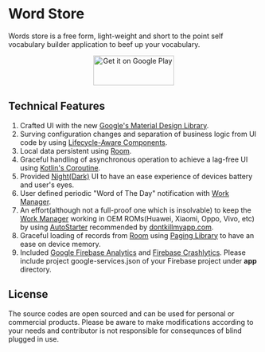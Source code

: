 # Word Store

Words store is a free form, light-weight and short to the point self vocabulary builder application to beef up your vocabulary.

<p align="center">
<a
    href='https://play.google.com/store/apps/details?id=com.devshub.rk.wordsstore&hl=en&pcampaignid=pcampaignidMKT-Other-global-all-co-prtnr-py-PartBadge-Mar2515-1' target="_blank">
	<img
        alt='Get it on Google Play'
        src='https://play.google.com/intl/en_us/badges/static/images/badges/en_badge_web_generic.png' width="162" height="60" />
</a>
</p>

## Technical Features

1. Crafted UI with the new [Google's Material Design Library](https://material.io/components/).
2. Surving configuration changes and separation of business logic from UI code by using [Lifecycle-Aware Components](https://developer.android.com/topic/libraries/architecture/lifecycle).
3. Local data persistent using [Room](https://developer.android.com/topic/libraries/architecture/room).
4. Graceful handling of asynchronous operation to achieve a lag-free UI using [Kotlin's Coroutine](https://kotlinlang.org/docs/reference/coroutines-overview.html).
5. Provided [Night(Dark)](https://developer.android.com/guide/topics/ui/look-and-feel/darktheme) UI to have an ease experience of devices battery and user's eyes.
6. User defined periodic "Word of The Day" notification with [Work Manager](https://developer.android.com/topic/libraries/architecture/workmanager).
7. An effort(although not a full-proof one which is insolvable) to keep the [Work Manager](https://developer.android.com/topic/libraries/architecture/workmanager) working in OEM ROMs(Huawei, Xiaomi, Oppo, Vivo, etc) by using [AutoStarter](https://github.com/judemanutd/AutoStarter) recommended by [dontkillmyapp.com](https://dontkillmyapp.com/).
8. Graceful loading of records from [Room](https://developer.android.com/topic/libraries/architecture/room) using [Paging Library](https://developer.android.com/topic/libraries/architecture/paging) to have an ease on device memory.
9. Included [Google Firebase Analytics](https://firebase.google.com/docs/analytics) and [Firebase Crashlytics](https://firebase.google.com/docs/crashlytics). Please include project google-services.json of your Firebase project under **app** directory.

## License

The source codes are open sourced and can be used for personal or commercial products. Please be aware to make modifications according to your needs and contributor is not responsible for consequnces of blind plugged in use.
